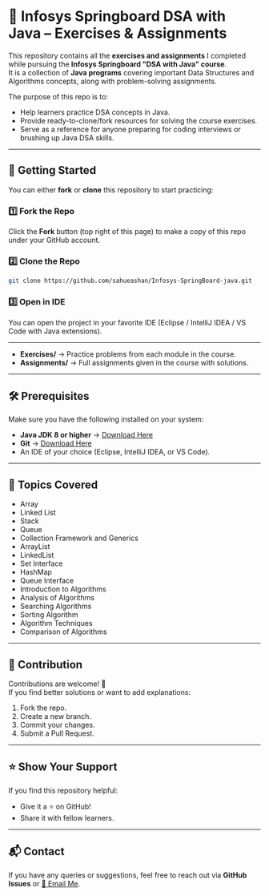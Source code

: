 # 📘 Infosys Springboard DSA with Java – Exercises & Assignments

This repository contains all the **exercises and assignments** I completed while pursuing the **Infosys Springboard "DSA with Java" course**.  
It is a collection of **Java programs** covering important Data Structures and Algorithms concepts, along with problem-solving assignments.  

The purpose of this repo is to:
- Help learners practice DSA concepts in Java.  
- Provide ready-to-clone/fork resources for solving the course exercises.  
- Serve as a reference for anyone preparing for coding interviews or brushing up Java DSA skills.  

---

## 🚀 Getting Started

You can either **fork** or **clone** this repository to start practicing:  

### 1️⃣ Fork the Repo
Click the **Fork** button (top right of this page) to make a copy of this repo under your GitHub account.  

### 2️⃣ Clone the Repo
```bash
git clone https://github.com/sahueashan/Infosys-SpringBoard-java.git
```

### 3️⃣ Open in IDE
You can open the project in your favorite IDE (Eclipse / IntelliJ IDEA / VS Code with Java extensions).  

---



- **Exercises/** → Practice problems from each module in the course.  
- **Assignments/** → Full assignments given in the course with solutions.  

---

## 🛠️ Prerequisites

Make sure you have the following installed on your system:
- **Java JDK 8 or higher** → [Download Here](https://www.oracle.com/java/technologies/javase-downloads.html)  
- **Git** → [Download Here](https://git-scm.com/)  
- An IDE of your choice (Eclipse, IntelliJ IDEA, or VS Code).  

---

## 🎯 Topics Covered
  
- Array
- Linked List
- Stack
- Queue
- Collection Framework and Generics
- ArrayList
- LinkedList
- Set Interface
- HashMap
- Queue Interface 
- Introduction to Algorithms
- Analysis of Algorithms
- Searching  Algorithms
- Sorting Algorithm
- Algorithm Techniques
- Comparison of Algorithms


---

## 🤝 Contribution

Contributions are welcome! 🎉  
If you find better solutions or want to add explanations:
1. Fork the repo.  
2. Create a new branch.  
3. Commit your changes.  
4. Submit a Pull Request.  

---

## ⭐ Show Your Support

If you find this repository helpful:  
- Give it a ⭐ on GitHub!  
- Share it with fellow learners.  

---

## 📬 Contact

If you have any queries or suggestions, feel free to reach out via **GitHub Issues** or [📧 Email Me](eashan.2406847109@vcet.edu.in).
